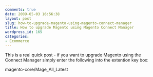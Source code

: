 ```yaml
---
comments: true
date: 2009-05-03 16:56:38
layout: post
slug: how-to-upgrade-magento-using-magento-connect-manager
title: How to upgrade Magento using Magento Connect Manager
wordpress_id: 165
categories:
- Ecommerce
---
```


This is a real quick post - if you want to upgrade Magento using the Connect Manager simply enter the following into the extention key box:

magento-core/Mage_All_Latest

